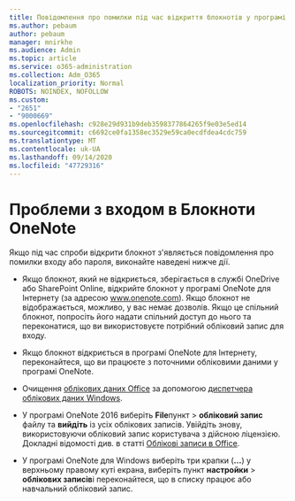 ```yaml
---
title: Повідомлення про помилки під час відкриття блокнотів у програмі OneNote-log
ms.author: pebaum
author: pebaum
manager: mnirkhe
ms.audience: Admin
ms.topic: article
ms.service: o365-administration
ms.collection: Adm_O365
localization_priority: Normal
ROBOTS: NOINDEX, NOFOLLOW
ms.custom:
- "2651"
- "9000669"
ms.openlocfilehash: c928e29d931b9deb3598377864265f9e03e5ed14
ms.sourcegitcommit: c6692ce0fa1358ec3529e59ca0ecdfdea4cdc759
ms.translationtype: MT
ms.contentlocale: uk-UA
ms.lasthandoff: 09/14/2020
ms.locfileid: "47729316"
---
```

# <a name="issues-signing-in-to-onenote-notebooks"></a>Проблеми з входом в Блокноти OneNote

Якщо під час спроби відкрити блокнот з'являється повідомлення про помилки входу або пароля, виконайте наведені нижче дії.

- Якщо блокнот, який не відкриється, зберігається в службі OneDrive або SharePoint Online, відкрийте блокнот у програмі OneNote для Інтернету (за адресою www.onenote.com). Якщо блокнот не відображається, можливо, у вас немає дозволів. Якщо це спільний блокнот, попросіть його надати спільний доступ до нього та переконатися, що ви використовуєте потрібний обліковий запис для входу.

- Якщо блокнот відкриється в програмі OneNote для Інтернету, переконайтеся, що ви працюєте з поточними обліковими даними у програмі OneNote. 

- Очищення [облікових даних Office](https://docs.microsoft.com/office/troubleshoot/error-messages/another-account-already-signed-in#step-3-clear-cached-credentials-on-the-computer) за допомогою [диспетчера облікових даних Windows](https://support.microsoft.com/help/4026814/windows-accessing-credential-manager).

- У програмі OneNote 2016 виберіть **File**пункт  >  **обліковий запис** файлу та **вийдіть** із усіх облікових записів. Увійдіть знову, використовуючи обліковий запис користувача з дійсною ліцензією. Докладні відомості див. в статті [Облікові записи в Office](https://support.office.com/article/accounts-in-office-628ea040-f265-49de-b986-be09c3ebf8a9).

- У програмі OneNote для Windows виберіть три крапки (**...**) у верхньому правому куті екрана, виберіть пункт **настройки**  >  **облікових записів**і переконайтеся, що в списку працює або навчальний обліковий запис.